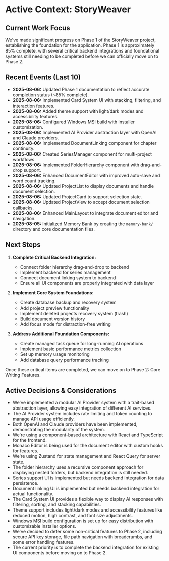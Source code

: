 # Active Context: StoryWeaver

## Current Work Focus
We've made significant progress on Phase 1 of the StoryWeaver project, establishing the foundation for the application. Phase 1 is approximately 85% complete, with several critical backend integrations and foundational systems still needing to be completed before we can officially move on to Phase 2.

## Recent Events (Last 10)
- **2025-08-06:** Updated Phase 1 documentation to reflect accurate completion status (~85% complete).
- **2025-08-06:** Implemented Card System UI with stacking, filtering, and interaction features.
- **2025-08-06:** Added theme support with light/dark modes and accessibility features.
- **2025-08-06:** Configured Windows MSI build with installer customization.
- **2025-08-06:** Implemented AI Provider abstraction layer with OpenAI and Claude providers.
- **2025-08-06:** Implemented DocumentLinking component for chapter continuity.
- **2025-08-06:** Created SeriesManager component for multi-project workflows.
- **2025-08-06:** Implemented FolderHierarchy component with drag-and-drop support.
- **2025-08-06:** Enhanced DocumentEditor with improved auto-save and word count tracking.
- **2025-08-06:** Updated ProjectList to display documents and handle document selection.
- **2025-08-06:** Updated ProjectCard to support selection state.
- **2025-08-06:** Updated ProjectView to accept document selection callbacks.
- **2025-08-06:** Enhanced MainLayout to integrate document editor and navigation.
- **2025-08-05:** Initialized Memory Bank by creating the `memory-bank/` directory and core documentation files.

## Next Steps
1. **Complete Critical Backend Integration:**
   - Connect folder hierarchy drag-and-drop to backend
   - Implement backend for series management
   - Connect document linking system to backend
   - Ensure all UI components are properly integrated with data layer

2. **Implement Core System Foundations:**
   - Create database backup and recovery system
   - Add project preview functionality
   - Implement deleted projects recovery system (trash)
   - Build document version history
   - Add focus mode for distraction-free writing

3. **Address Additional Foundation Components:**
   - Create managed task queue for long-running AI operations
   - Implement basic performance metrics collection
   - Set up memory usage monitoring
   - Add database query performance tracking

Once these critical items are completed, we can move on to Phase 2: Core Writing Features.

## Active Decisions & Considerations
- We've implemented a modular AI Provider system with a trait-based abstraction layer, allowing easy integration of different AI services.
- The AI Provider system includes rate limiting and token counting to manage API usage efficiently.
- Both OpenAI and Claude providers have been implemented, demonstrating the modularity of the system.
- We're using a component-based architecture with React and TypeScript for the frontend.
- Monaco Editor is being used for the document editor with custom hooks for features.
- We're using Zustand for state management and React Query for server state.
- The folder hierarchy uses a recursive component approach for displaying nested folders, but backend integration is still needed.
- Series support UI is implemented but needs backend integration for data persistence.
- Document linking UI is implemented but needs backend integration for actual functionality.
- The Card System UI provides a flexible way to display AI responses with filtering, sorting, and stacking capabilities.
- Theme support includes light/dark modes and accessibility features like reduced motion, high contrast, and font size adjustments.
- Windows MSI build configuration is set up for easy distribution with customizable installer options.
- We've decided to defer some non-critical features to Phase 2, including secure API key storage, file path navigation with breadcrumbs, and some error handling features.
- The current priority is to complete the backend integration for existing UI components before moving on to Phase 2.
